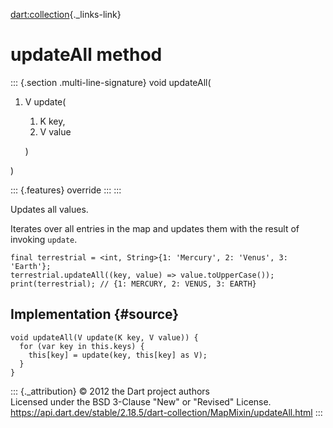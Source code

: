 [dart:collection](../../dart-collection/dart-collection-library){._links-link}

updateAll method
================

::: {.section .multi-line-signature}
void updateAll(

1.  V update(
    1.  K key,
    2.  V value

    )

)

::: {.features}
override
:::
:::

Updates all values.

Iterates over all entries in the map and updates them with the result of
invoking `update`.

``` {.language-dart data-language="dart"}
final terrestrial = <int, String>{1: 'Mercury', 2: 'Venus', 3: 'Earth'};
terrestrial.updateAll((key, value) => value.toUpperCase());
print(terrestrial); // {1: MERCURY, 2: VENUS, 3: EARTH}
```

Implementation {#source}
--------------

``` {.language-dart data-language="dart"}
void updateAll(V update(K key, V value)) {
  for (var key in this.keys) {
    this[key] = update(key, this[key] as V);
  }
}
```

::: {._attribution}
© 2012 the Dart project authors\
Licensed under the BSD 3-Clause \"New\" or \"Revised\" License.\
<https://api.dart.dev/stable/2.18.5/dart-collection/MapMixin/updateAll.html>
:::
